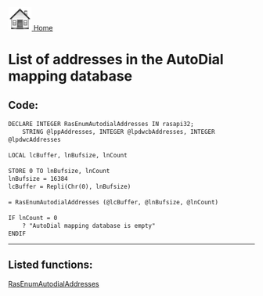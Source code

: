 [<img src="../images/home.png"> Home ](https://github.com/VFPX/Win32API)  

# List of addresses in the AutoDial mapping database

## Code:
```foxpro  
DECLARE INTEGER RasEnumAutodialAddresses IN rasapi32;
	STRING @lppAddresses, INTEGER @lpdwcbAddresses, INTEGER @lpdwcAddresses

LOCAL lcBuffer, lnBufsize, lnCount

STORE 0 TO lnBufsize, lnCount
lnBufsize = 16384
lcBuffer = Repli(Chr(0), lnBufsize)

= RasEnumAutodialAddresses (@lcBuffer, @lnBufsize, @lnCount)

IF lnCount = 0
	? "AutoDial mapping database is empty"
ENDIF  
```  
***  


## Listed functions:
[RasEnumAutodialAddresses](../libraries/rasapi32/RasEnumAutodialAddresses.md)  
